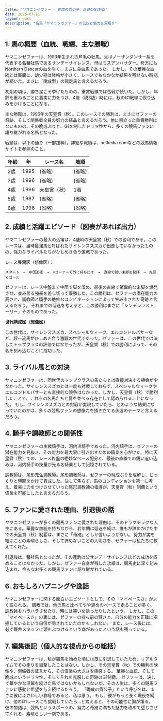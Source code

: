```yaml
---
title: "ヤマニンゼファー - 晩成の貴公子、奇跡のG1制覇"
date: 2025-07-11
layout: post
description: "名馬『ヤマニンゼファー』の伝説と魅力を深堀り"
---
```


## 1. 馬の概要（血統、戦績、主な勝鞍）

ヤマニンゼファーは、1993年生まれの芦毛の牡馬。父はノーザンダンサー系を代表する名種牡馬であるサンデーサイレンス、母はミスアンバサダー。母方にもNorthern Dancerの血を引く、まさに良血馬であった。  しかし、その華麗な血統とは裏腹に、幼少期は体格が小さく、レースでもなかなか結果を残せない時期が続いた。まさに「晩成型」の競走馬と言えるだろう。

初期の頃は、勝ち星こそ挙げたものの、重賞戦線では苦戦が続いた。しかし、年齢を重ねるごとに着実に力をつけ、4歳（現3歳）時には、秋のG1戦線に殴り込みをかけることになる。

主な勝鞍は、1996年の天皇賞（秋）。このレースでの勝利は、まさにゼファーの奇跡、そして関係者全員の努力の結晶と言えるだろう。他に目立った重賞勝利はないものの、その晩成ぶりと、G1を制したドラマ性から、多くの競馬ファンに語り継がれる名馬となった。

戦績は、以下の通り（一部抜粋）。詳細な戦績は、netkeiba.comなどの競馬情報サイトを参照のこと。

| 年齢 | 年 | レース名 | 着順 |
|---|---|---|---|
| 2歳 | 1995 |  (省略) | (省略) |
| 3歳 | 1996 | (省略) | (省略) |
| 4歳 | 1996 | 天皇賞（秋） | 1着 |
| 5歳 | 1997 | (省略) | (省略) |
| 6歳 | 1998 | (省略) | (省略) |


## 2. 成績と活躍エピソード（図表があれば出力）

ヤマニンゼファーの最大の活躍は、4歳時の天皇賞（秋）での勝利である。このレースは、当時最強馬と呼ばれたサイレンススズカが出走していなかったものの、強力なライバルたちがひしめき合う激戦であった。

レース展開図（想像図）：

```
スタート　→　中団追走　→　4コーナーで外に持ち出す　→　直線で鋭い末脚を発揮　→　先頭でゴール
```

ゼファーは、レース中盤まで中団で脚を溜め、最後の直線で驚異的な末脚を爆発させ、並み居る強豪を差し切って優勝した。この勝利は、ゼファーの潜在能力の高さと、調教師と騎手の絶妙なコンビネーションによって生み出された奇跡と言えるだろう。  それまでの低迷を考えると、この勝利はまさに「シンデレラストーリー」そのものであった。

**世代構成図（想像図）**

この世代は、サイレンススズカ、スペシャルウィーク、エルコンドルパサーなど、超一流馬がひしめき合う激戦の世代であった。ゼファーは、この世代では決してトップクラスの評価ではなかったが、天皇賞（秋）での勝利によって、その名を刻み込むことに成功した。


## 3. ライバル馬との対決

ヤマニンゼファーは、同世代のトップクラスの馬たちとは直接対決する機会が少なかった。サイレンススズカとは一度も対戦しておらず、スペシャルウィークやエルコンドルパサーとも直接的な競争はなかった。しかし、天皇賞（秋）で勝利したことで、これらの名馬たちと肩を並べる存在として認められることになった。  もし、サイレンススズカとの対戦が実現していたら、どのような結果になっていたのかは、多くの競馬ファンの想像力を掻き立てる永遠のテーマと言えるだろう。


## 4. 騎手や調教師との関係性

ヤマニンゼファーの主戦騎手は、河内洋騎手であった。河内騎手は、ゼファーの潜在能力を見抜き、その能力を最大限に引き出すための騎乗を心がけた。特に天皇賞（秋）での、レース終盤の絶妙なペース配分と、最後の直線での鋭い追い込みは、河内騎手の技量が光る名騎乗として記憶されている。

調教師は、尾形充弘調教師。尾形調教師は、ゼファーの晩成ぶりを理解し、じっくりと時間をかけて育成した。決して焦らず、馬のコンディションを第一に考え、着実に力をつけさせていった尾形調教師の指導が、天皇賞（秋）制覇という偉業を可能にしたと言えるだろう。


## 5. ファンに愛された理由、引退後の話

ヤマニンゼファーが多くの競馬ファンに愛された理由は、そのドラマチックな人生にある。華麗な血統を持ちながら、若年期は低迷を続け、誰もが諦めかけた中での天皇賞（秋）制覇は、まさに「奇跡」としか言いようがない。  努力が実を結ぶことの素晴らしさ、そして諦めないことの大切さを、ゼファーは私たちに教えてくれた。

引退後は、種牡馬となったが、その産駒は父サンデーサイレンスほどの成功を収めることはなかった。しかし、ゼファー自身が残した功績は、競馬史に深く刻み込まれ、今もなお多くの競馬ファンに語り継がれている。


## 6. おもしろハプニングや逸話

ヤマニンゼファーに関する面白いエピソードとして、その「マイペースさ」がよく語られる。  調教では、他の馬と比べてやや遅めのペースで走ることが多く、調教師をハラハラさせたり、時には笑いを誘ったりしたという。  しかし、この「マイペースさ」の裏には、ゼファーの持ち前の賢さと、自分の能力を正確に把握しているという自信が隠されていたのかもしれない。  また、レース後には、必ず厩舎スタッフに頭をぶつけるという癖があったという話も残っている。


## 7. 編集後記（個人的な視点からの総括）

ヤマニンゼファーは、私が競馬を始めた頃には既に引退していたため、リアルタイムでその走りを目撃したことはない。しかし、その天皇賞（秋）での勝利の映像や、関係者の証言から、その偉業の大きさを痛感する。  華麗な血統、そして晩成というドラマ性、そしてそれを克服した奇跡のG1制覇。  ゼファーは、決して華やかな活躍を続けた馬ではないかもしれないが、その人生は、多くの競馬ファンに感動と希望を与え続けるだろう。  「晩成の貴公子」という呼び名は、まさに彼にふさわしい称号であると、私は思う。  もし、彼がもっと長く現役を続け、他のG1レースにも挑戦していたら…と考えると、その可能性に胸が躍る。  彼の物語は、競馬というスポーツの、努力と奇跡に満ちた魅力を改めて感じさせてくれる、素晴らしい一例である。
